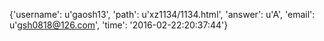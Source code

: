{'username': u'gaosh13', 'path': u'xz1134/1134.html', 'answer': u'A', 'email': u'gsh0818@126.com', 'time': '2016-02-22:20:37:44'}